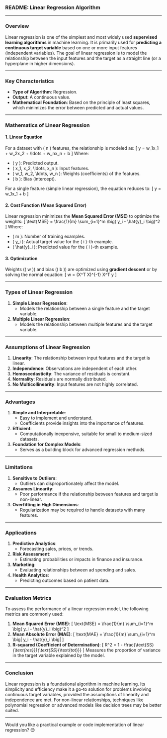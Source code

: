 ### **README: Linear Regression Algorithm**

---

### **Overview**
Linear regression is one of the simplest and most widely used **supervised learning algorithms** in machine learning. It is primarily used for **predicting a continuous target variable** based on one or more input features (independent variables). The goal of linear regression is to model the relationship between the input features and the target as a straight line (or a hyperplane in higher dimensions).

---

### **Key Characteristics**
- **Type of Algorithm**: Regression.
- **Output**: A continuous value.
- **Mathematical Foundation**: Based on the principle of least squares, which minimizes the error between predicted and actual values.

---

### **Mathematics of Linear Regression**

#### **1. Linear Equation**
For a dataset with \( n \) features, the relationship is modeled as:
\[
 y = w_1x_1 + w_2x_2 + \ldots + w_nx_n + b
\]
Where:
- \( y \): Predicted output.
- \( x_1, x_2, \ldots, x_n \): Input features.
- \( w_1, w_2, \ldots, w_n \): Weights (coefficients) of the features.
- \( b \): Bias (intercept).

For a single feature (simple linear regression), the equation reduces to:
\[
 y = w_1x_1 + b
\]

#### **2. Cost Function (Mean Squared Error)**
Linear regression minimizes the **Mean Squared Error (MSE)** to optimize the weights:
\[
 \text{MSE} = \frac{1}{m} \sum_{i=1}^m \big( y_i - \hat{y}_i \big)^2
\]
Where:
- \( m \): Number of training examples.
- \( y_i \): Actual target value for the \( i \)-th example.
- \( \hat{y}_i \): Predicted value for the \( i \)-th example.

#### **3. Optimization**
Weights (\( w \)) and bias (\( b \)) are optimized using **gradient descent** or by solving the normal equation:
\[
 w = (X^T X)^{-1} X^T y
\]

---

### **Types of Linear Regression**
1. **Simple Linear Regression**:
   - Models the relationship between a single feature and the target variable.
2. **Multiple Linear Regression**:
   - Models the relationship between multiple features and the target variable.

---

### **Assumptions of Linear Regression**
1. **Linearity**: The relationship between input features and the target is linear.
2. **Independence**: Observations are independent of each other.
3. **Homoscedasticity**: The variance of residuals is constant.
4. **Normality**: Residuals are normally distributed.
5. **No Multicollinearity**: Input features are not highly correlated.

---

### **Advantages**
1. **Simple and Interpretable**:
   - Easy to implement and understand.
   - Coefficients provide insights into the importance of features.
2. **Efficient**:
   - Computationally inexpensive, suitable for small to medium-sized datasets.
3. **Foundation for Complex Models**:
   - Serves as a building block for advanced regression methods.

---

### **Limitations**
1. **Sensitive to Outliers**:
   - Outliers can disproportionately affect the model.
2. **Assumes Linearity**:
   - Poor performance if the relationship between features and target is non-linear.
3. **Overfitting in High Dimensions**:
   - Regularization may be required to handle datasets with many features.

---

### **Applications**
1. **Predictive Analytics**:
   - Forecasting sales, prices, or trends.
2. **Risk Assessment**:
   - Estimating probabilities or impacts in finance and insurance.
3. **Marketing**:
   - Evaluating relationships between ad spending and sales.
4. **Health Analytics**:
   - Predicting outcomes based on patient data.

---

### **Evaluation Metrics**
To assess the performance of a linear regression model, the following metrics are commonly used:
1. **Mean Squared Error (MSE)**:
   \[
   \text{MSE} = \frac{1}{m} \sum_{i=1}^m \big( y_i - \hat{y}_i \big)^2
   \]
2. **Mean Absolute Error (MAE)**:
   \[
   \text{MAE} = \frac{1}{m} \sum_{i=1}^m \big| y_i - \hat{y}_i \big|
   \]
3. **R-squared (Coefficient of Determination)**:
   \[
   R^2 = 1 - \frac{\text{SS}_{\text{res}}}{\text{SS}_{\text{tot}}}
   \]
   Measures the proportion of variance in the target variable explained by the model.

---

### **Conclusion**
Linear regression is a foundational algorithm in machine learning. Its simplicity and efficiency make it a go-to solution for problems involving continuous target variables, provided the assumptions of linearity and independence are met. For non-linear relationships, techniques like polynomial regression or advanced models like decision trees may be better suited.

---

Would you like a practical example or code implementation of linear regression? 😊

